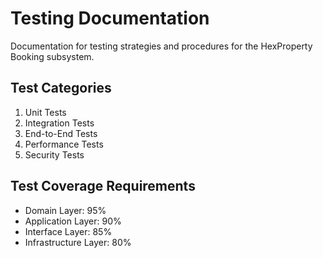 # Testing Documentation

Documentation for testing strategies and procedures for the HexProperty Booking subsystem.

## Test Categories
1. Unit Tests
2. Integration Tests
3. End-to-End Tests
4. Performance Tests
5. Security Tests

## Test Coverage Requirements
- Domain Layer: 95%
- Application Layer: 90%
- Interface Layer: 85%
- Infrastructure Layer: 80%
